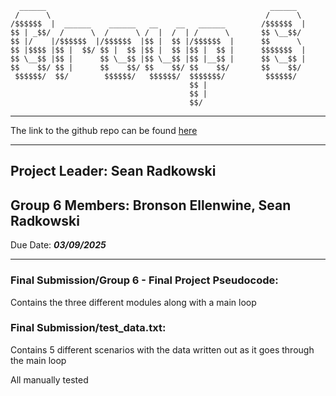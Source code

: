 
      ______                                                  ______        
     /      \                                                /      \       
    /$$$$$$  |  ______    ______   __    __   ______        /$$$$$$  |      
    $$ | _$$/  /      \  /      \ /  |  /  | /      \       $$ \__$$/       
    $$ |/    |/$$$$$$  |/$$$$$$  |$$ |  $$ |/$$$$$$  |      $$      \       
    $$ |$$$$ |$$ |  $$/ $$ |  $$ |$$ |  $$ |$$ |  $$ |      $$$$$$$  |      
    $$ \__$$ |$$ |      $$ \__$$ |$$ \__$$ |$$ |__$$ |      $$ \__$$ |      
    $$    $$/ $$ |      $$    $$/ $$    $$/ $$    $$/       $$    $$/       
     $$$$$$/  $$/        $$$$$$/   $$$$$$/  $$$$$$$/         $$$$$$/        
                                            $$ |                            
                                            $$ |                            
                                            $$/                             

---

The link to the github repo can be found [here](https://github.com/Bullswan508/group_6_final_project-computing_logic)

---

## Project Leader: Sean Radkowski

## Group 6 Members: Bronson Ellenwine, Sean Radkowski

Due Date: ***03/09/2025***

---

### Final Submission/Group 6 - Final Project Pseudocode:

Contains the three different modules along with a main loop


### Final Submission/test_data.txt:

Contains 5 different scenarios with the data written out as it goes through the main loop

All manually tested

